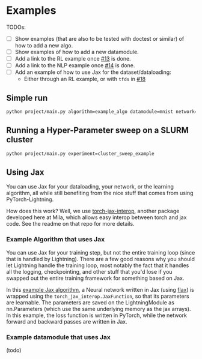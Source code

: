 # Examples

TODOs:

- [ ] Show examples (that are also to be tested with doctest or similar) of how to add a new algo.
- [ ] Show examples of how to add a new datamodule.
- [ ] Add a link to the RL example once [#13](https://github.com/mila-iqia/ResearchTemplate/issues/13) is done.
- [ ] Add a link to the NLP example once [#14](https://github.com/mila-iqia/ResearchTemplate/issues/14) is done.
- [ ] Add an example of how to use Jax for the dataset/dataloading:
    - Either through an RL example, or with `tfds` in [#18](https://github.com/mila-iqia/ResearchTemplate/issues/18)

## Simple run

```bash
python project/main.py algorithm=example_algo datamodule=mnist network=fcnet
```

## Running a Hyper-Parameter sweep on a SLURM cluster

```bash
python project/main.py experiment=cluster_sweep_example
```

## Using Jax

You can use Jax for your dataloading, your network, or the learning algorithm, all while still benefiting from the nice stuff that comes from using PyTorch-Lightning.

How does this work?
Well, we use [torch-jax-interop](https://www.github.com/lebrice/torch_jax_interop), another package developed here at Mila, which allows easy interop between torch and jax code. See the readme on that repo for more details.

### Example Algorithm that uses Jax

You can use Jax for your training step, but not the entire training loop (since that is handled by Lightning).
There are a few good reasons why you should let Lightning handle the training loop, most notably the fact that it handles all the logging, checkpointing, and other stuff that you'd lose if you swapped out the entire training framework for something based on Jax.

In this [example Jax algorithm](https://www.github.com/mila-iqia/ResearchTemplate/tree/master/project/algorithms/jax_algo.py),
a Neural network written in Jax (using [flax](https://flax.readthedocs.io/en/latest/)) is wrapped using the `torch_jax_interop.JaxFunction`, so that its parameters are learnable. The parameters are saved on the LightningModule as nn.Parameters (which use the same underlying memory as the jax arrays). In this example, the loss function is written in PyTorch, while the network forward and backward passes are written in Jax.

### Example datamodule that uses Jax

(todo)
